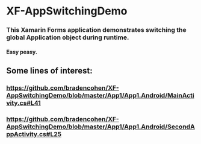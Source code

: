 # XF-AppSwitchingDemo

### This Xamarin Forms application demonstrates switching the global Application object during runtime.

#### Easy peasy.

## Some lines of interest:
### https://github.com/bradencohen/XF-AppSwitchingDemo/blob/master/App1/App1.Android/MainActivity.cs#L41
### https://github.com/bradencohen/XF-AppSwitchingDemo/blob/master/App1/App1.Android/SecondAppActivity.cs#L25
